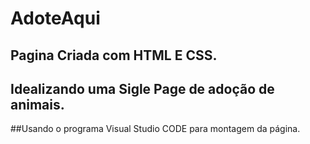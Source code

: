 # AdoteAqui
## Pagina Criada com HTML E CSS.
## Idealizando uma Sigle Page de adoção de animais.

##Usando o programa Visual Studio CODE para montagem da página.
